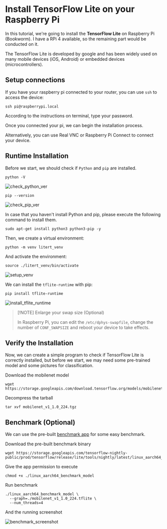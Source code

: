 # Install TensorFlow Lite on your Raspberry Pi

In this tutorial, we're going to install the **TensorFlow Lite** on Raspberry Pi (Bookworm). I have a RPi 4 available, so the remaining part would be conducted on it.


The TensorFlow Lite is developed by google and has been widely used on many mobile devices (iOS, Android) or embedded devices (microcontrollers).

## Setup connections

If you have your raspberry pi connected to your router, you can use `ssh` to access the device:

```shell
ssh pi@raspberrypi.local
```

According to the instructions on terminal, type your password.

Once you connected your pi, we can begin the installation process.

Alternatively, you can use Real VNC or Raspberry Pi Connect to connect your device.

## Runtime Installation

Before we start, we should check if `Python` and `pip` are installed.

```shell
python -V
```
![check_python_ver](/img/Install-TF-Lite-On-RPi/01_Check_Python_Ver.png)

```shell
pip --version
```
![check_pip_ver](/img/Install-TF-Lite-On-RPi/02_Check_pip_Ver.png)

In case that you haven't install Python and pip, please execute the following command to install them.

```Shell
sudo apt-get install python3 python3-pip -y
```

Then, we create a virtual environment:

```shell
python -m venv litert_venv
```

And activate the environment:

```shell
source ./litert_venv/bin/activate
```

![setup_venv](/img/Install-TF-Lite-On-RPi/03_Setup_Venv.png)

We can install the `tflite-runtime` with pip:

```shell
pip install tflite-runtime
```
![install_tflite_runtime](/img/Install-TF-Lite-On-RPi/05_Install_TFLite_Runtime.png)

> [!NOTE] Enlarge your swap size (Optional)
> 
> In Raspberry Pi, you can edit the `/etc/dphys-swapfile`, change the number of `CONF_SWAPSIZE` and reboot your device to take effects.

## Verify the Installation

Now, we can create a simple program to check if TensorFlow Lite is correctly installed, but before we start, we may need some pre-trained model and some pictures for classification.

<!-- Todo: use the official benchmark on https://github.com/tensorflow/tensorflow/blob/master/tensorflow/lite/tools/benchmark/README.md  -->

Download the mobilenet model

```Shell
wget https://storage.googleapis.com/download.tensorflow.org/models/mobilenet_v1_2018_08_02/mobilenet_v1_1.0_224.tgz
```

Decompress the tarball

```Shell
tar xvf mobilenet_v1_1.0_224.tgz
```


## Benchmark (Optional)

We can use the pre-built [benchmark app](https://ai.google.dev/edge/litert/models/measurement) for some easy benchmark.

Download the pre-built benchmark binary

```Shell
wget https://storage.googleapis.com/tensorflow-nightly-public/prod/tensorflow/release/lite/tools/nightly/latest/linux_aarch64_benchmark_model
```

Give the app permission to execute

```Shell
chmod +x ./linux_aarch64_benchmark_model
```


Run benchmark

```Shell
./linux_aarch64_benchmark_model \
  --graph=./mobilenet_v1_1.0_224.tflite \
  --num_threads=4
```
And the running screenshot

![benchmark_screenshot](/img/Install-TF-Lite-On-RPi/07_Benchmark_Screenshot.png)

